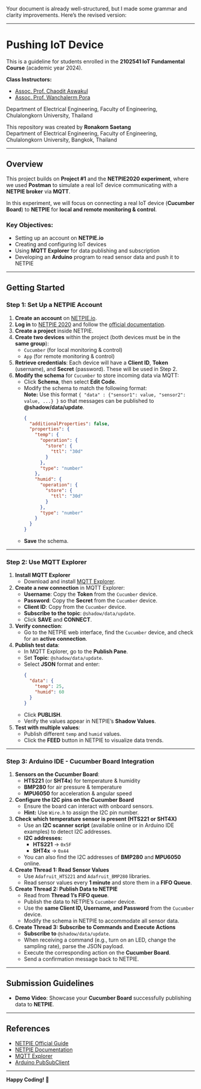 Your document is already well-structured, but I made some grammar and clarity improvements. Here’s the revised version:  

---

# Pushing IoT Device  
This is a guideline for students enrolled in the **2102541 IoT Fundamental Course** (academic year 2024).  

**Class Instructors:**  
- [Assoc. Prof. Chaodit Aswakul](https://ee.eng.chula.ac.th/chaodit-aswakul/)  
- [Assoc. Prof. Wanchalerm Pora](https://ee.eng.chula.ac.th/wanchalerm-pora/)  

Department of Electrical Engineering, Faculty of Engineering, Chulalongkorn University, Thailand  

This repository was created by **Ronakorn Saetang**  
Department of Electrical Engineering, Faculty of Engineering, Chulalongkorn University, Bangkok, Thailand  

---

## Overview  
This project builds on **Project #1** and the **NETPIE2020 experiment**, where we used **Postman** to simulate a real IoT device communicating with a **NETPIE broker** via **MQTT**.  

In this experiment, we will focus on connecting a real IoT device (**Cucumber Board**) to **NETPIE** for **local and remote monitoring & control**.  

### **Key Objectives:**  
- Setting up an account on **NETPIE.io**  
- Creating and configuring IoT devices  
- Using **MQTT Explorer** for data publishing and subscription  
- Developing an **Arduino** program to read sensor data and push it to NETPIE  

---

## Getting Started  

### **Step 1: Set Up a NETPIE Account**  
1. **Create an account** on [NETPIE.io](https://auth.netpie.io/signup).  
2. **Log in** to [NETPIE 2020](https://netpie.io/guide) and follow the [official documentation](https://docs.netpie.io/en/).  
3. **Create a project** inside NETPIE.  
4. **Create two devices** within the project (both devices must be in the **same group**):  
   - `Cucumber` (for local monitoring & control)  
   - `App` (for remote monitoring & control)  
5. **Retrieve credentials**: Each device will have a **Client ID**, **Token** (username), and **Secret** (password). These will be used in Step 2.  
6. **Modify the schema** for `Cucumber` to store incoming data via MQTT:  
   - Click **Schema**, then select **Edit Code**.  
   - Modify the schema to match the following format:  
     **Note:** Use this format `{ "data" : {"sensor1": value, "sensor2": value, ...} }` so that messages can be published to **@shadow/data/update**.  
     ```json
     {
       "additionalProperties": false,
       "properties": {
         "temp": {
           "operation": {
             "store": {
               "ttl": "30d"
             }
           },
           "type": "number"
         },
         "humid": {
           "operation": {
             "store": {
               "ttl": "30d"
             }
           },
           "type": "number"
         }
       }
     }
     ```  
   - **Save** the schema.  

---

### **Step 2: Use MQTT Explorer**  
1. **Install MQTT Explorer**  
   - Download and install [MQTT Explorer](http://mqtt-explorer.com/).  
2. **Create a new connection** in MQTT Explorer:  
   - **Username**: Copy the **Token** from the `Cucumber` device.  
   - **Password**: Copy the **Secret** from the `Cucumber` device.  
   - **Client ID**: Copy from the `Cucumber` device.  
   - **Subscribe to the topic**: `@shadow/data/update`.  
   - Click **SAVE** and **CONNECT**.  
3. **Verify connection**:  
   - Go to the NETPIE web interface, find the `Cucumber` device, and check for an **active connection**.  
4. **Publish test data**:  
   - In MQTT Explorer, go to the **Publish Pane**.  
   - Set **Topic**: `@shadow/data/update`.  
   - Select **JSON** format and enter:  
     ```json
     {
       "data": {
         "temp": 25,
         "humid": 60
       }
     }
     ```  
   - Click **PUBLISH**.  
   - Verify the values appear in NETPIE’s **Shadow Values**.  
5. **Test with multiple values**:  
   - Publish different `temp` and `humid` values.  
   - Click the **FEED** button in NETPIE to visualize data trends.  

---

### **Step 3: Arduino IDE - Cucumber Board Integration**  
1. **Sensors on the Cucumber Board**:  
   - **HTS221** (or **SHT4x**) for temperature & humidity  
   - **BMP280** for air pressure & temperature  
   - **MPU6050** for acceleration & angular speed  
2. **Configure the I2C pins on the Cucumber Board**  
   - Ensure the board can interact with onboard sensors.  
   - **Hint:** Use `Wire.h` to assign the I2C pin number.  
3. **Check which temperature sensor is present (HTS221 or SHT4X)**  
   - Use an **I2C scanner script** (available online or in Arduino IDE examples) to detect I2C addresses.  
   - **I2C addresses:**  
     - **HTS221** → `0x5F`  
     - **SHT4x** → `0x44`  
   - You can also find the I2C addresses of **BMP280** and **MPU6050** online.  
4. **Create Thread 1: Read Sensor Values**  
   - Use `Adafruit_HTS221` and `Adafruit_BMP280` libraries.  
   - Read sensor values every **1 minute** and store them in a **FIFO Queue**.  
5. **Create Thread 2: Publish Data to NETPIE**  
   - Read from **Thread 1’s FIFO queue**.  
   - Publish the data to NETPIE’s `Cucumber` device.  
   - Use the **same Client ID, Username, and Password** from the `Cucumber` device.  
   - Modify the schema in NETPIE to accommodate all sensor data.  
6. **Create Thread 3: Subscribe to Commands and Execute Actions**  
   - **Subscribe to** `@shadow/data/update`.  
   - When receiving a command (e.g., turn on an LED, change the sampling rate), parse the JSON payload.  
   - Execute the corresponding action on the **Cucumber Board**.  
   - Send a confirmation message back to NETPIE.  

---

## **Submission Guidelines**  
- **Demo Video**: Showcase your **Cucumber Board** successfully publishing data to **NETPIE**.  

---

## **References**  
- [NETPIE Official Guide](https://netpie.io/guide)  
- [NETPIE Documentation](https://docs.netpie.io/en/)  
- [MQTT Explorer](http://mqtt-explorer.com/)  
- [Arduino PubSubClient](https://pubsubclient.knolleary.net/)  

---

**Happy Coding! 🚀**  
